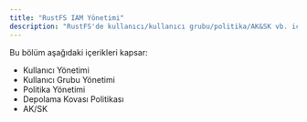 ```yaml
---
title: "RustFS IAM Yönetimi"
description: "RustFS'de kullanıcı/kullanıcı grubu/politika/AK&SK vb. içeriklerin detaylı açıklaması."
---
```


Bu bölüm aşağıdaki içerikleri kapsar:

- Kullanıcı Yönetimi
- Kullanıcı Grubu Yönetimi
- Politika Yönetimi
- Depolama Kovası Politikası
- AK/SK

